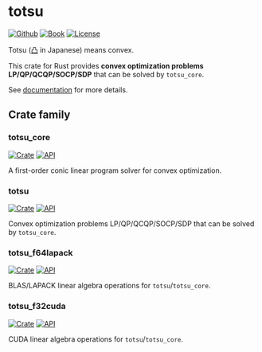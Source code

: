 # totsu

[![Github](https://img.shields.io/github/last-commit/convexbrain/totsu?logo=github)](https://github.com/convexbrain/Totsu)
[![Book](https://img.shields.io/badge/book-日本語-yellow)](https://convexbrain.github.io/Totsu/book/)
[![License](https://img.shields.io/crates/l/totsu.svg)](https://unlicense.org/)

Totsu ([凸](http://www.decodeunicode.org/en/u+51F8) in Japanese) means convex.

This crate for Rust provides **convex optimization problems LP/QP/QCQP/SOCP/SDP** that can be solved by `totsu_core`.

See [documentation](https://docs.rs/totsu/) for more details.

## Crate family

### totsu_core

[![Crate](https://img.shields.io/crates/v/totsu_core.svg)](https://crates.io/crates/totsu_core)
[![API](https://docs.rs/totsu_core/badge.svg)](https://docs.rs/totsu_core)

A first-order conic linear program solver for convex optimization.

### totsu

[![Crate](https://img.shields.io/crates/v/totsu.svg)](https://crates.io/crates/totsu)
[![API](https://docs.rs/totsu/badge.svg)](https://docs.rs/totsu)

Convex optimization problems LP/QP/QCQP/SOCP/SDP that can be solved by `totsu_core`.

### totsu_f64lapack

[![Crate](https://img.shields.io/crates/v/totsu_f64lapack.svg)](https://crates.io/crates/totsu_f64lapack)
[![API](https://docs.rs/totsu_f64lapack/badge.svg)](https://docs.rs/totsu_f64lapack)

BLAS/LAPACK linear algebra operations for `totsu`/`totsu_core`.

### totsu_f32cuda

[![Crate](https://img.shields.io/crates/v/totsu_f32cuda.svg)](https://crates.io/crates/totsu_f32cuda)
[![API](https://docs.rs/totsu_f32cuda/badge.svg)](https://docs.rs/totsu_f32cuda)

CUDA linear algebra operations for `totsu`/`totsu_core`.
